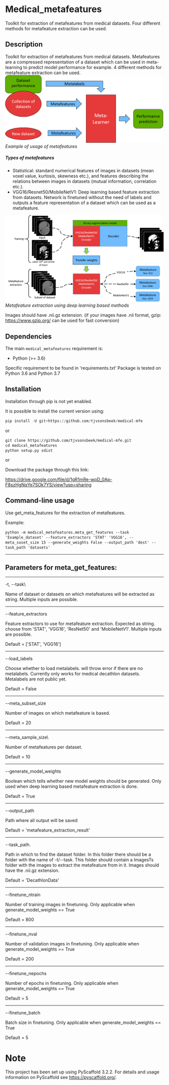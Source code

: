 Medical_metafeatures
===============

Toolkit for extraction of metafeatures from medical datasets. Four different methods for metafeature extraction can be used.

## Description

Toolkit for extraction of metafeatures from medical datasets. Metafeatures are a compressed representation of a dataset which can be used in meta-learning to predict model performance for example. 4 different methods for metafeature extraction can be used. 
![](media/metalearningsystem.png)
*Example of usage of metafeatures*


##### Types of metafeatures
* Statistical: standard numerical features of images in datasets (mean voxel value, kurtosis, skewness etc.), and features describing the relations between images in datasets (mutual information, correlation etc.). 
* VGG16/Resnet50/MobileNetV1: Deep learning based feature extraction from datasets. Network is finetuned without the need of labels and outputs a feature representation of a dataset which can be used as a metafeature.  

![](media/finetuning.png)
*Metafeature extraction using deep learning based methods*


Images should have .nii.gz extension.
(if your images have .nii format, gzip: https://www.gzip.org/ can be used for fast conversion)

## Dependencies

The main `medical_metafeatures` requirement is:
* Python (>= 3.6)

Specific requirement to be found in 'requirements.txt'
Package is tested on Python 3.6 and Python 3.7


## Installation

Installation through pip is not yet enabled. 

It is possible to install the current version using:

```python
pip install -U git+https://github.com/tjvsonsbeek/medical-mfe
```
or

```
git clone https://github.com/tjvsonsbeek/medical-mfe.git
cd medical_metafeatures
python setup.py sdist
```

or

Download the package through this link:

https://drive.google.com/file/d/1gR1mRe-wpD_0Ap-F8szHgNqYe7SOk7YS/view?usp=sharing


## Command-line usage

Use get_meta_features for the extraction of metafeatures. 

Example: 

    python -m medical_metafeatures.meta_get_features --task 'Example_dataset' --feature_extractors 'STAT' 'VGG16', --meta_suset_size 15 --generate_weights False --output_path 'dest' --task_path 'datasets' 
   
___
## Parameters for meta_get_features:
___
-t, --task\

Name of dataset or datasets on which metafeatures will be extracted as string. Multiple inputs are possible.

___
--feature_extractors

Feature extractors to use for metafeature extraction. Expected as string.  choose from 'STAT', 'VGG16', 'ResNet50' and  'MobileNetV1'. Multiple inputs are possible. 

Default = ['STAT', 'VGG16']
___
--load_labels

Choose whether to load metalabels. will throw error if there are no metalabels. Currently only works for medical decathlon datasets. Metalabels are not public yet.

Default = False
___
--meta_subset_size

Number of images on which metafeature is based.

Default = 20
____
--meta_sample_size\

Number of metafeatures per dataset. 

Default = 10
___
--generate_model_weights

Boolean which tells whether new model weights should be generated. Only used when deep learning based metafeature extraction is done. 

Default = True
___
--output_path

Path where all output will be saved

Default = 'metafeature_extraction_result'
___
--task_path.

Path in which to find the dataset folder. In this folder there should be a folder with the name of -t/--task. This folder should contain a ImagesTs folder with the images to extract the metafeature from in it. Images should have the .nii.gz extension.

Default = 'DecathlonData'
___
--finetune_ntrain

Number of training images in finetuning. Only applicable when generate_model_weights == True

Default = 800
___
--finetune_nval

Number of validation images in finetuning. Only applicable when generate_model_weights == True

Default = 200
___
--finetune_nepochs

Number of epochs in finetuning. Only applicable when generate_model_weights == True

Default = 5
___
--finetune_batch

Batch size in finetuning. Only applicable when generate_model_weights == True

Default = 5

Note
====

This project has been set up using PyScaffold 3.2.2. For details and usage
information on PyScaffold see https://pyscaffold.org/.
